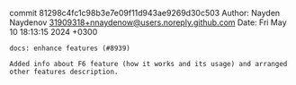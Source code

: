commit 81298c4fc1c98b3e7e09f11d943ae9269d30c503
Author: Nayden Naydenov <31909318+nnaydenow@users.noreply.github.com>
Date:   Fri May 10 18:13:15 2024 +0300

    docs: enhance features (#8939)
    
    Added info about F6 feature (how it works and its usage) and arranged other features description.
